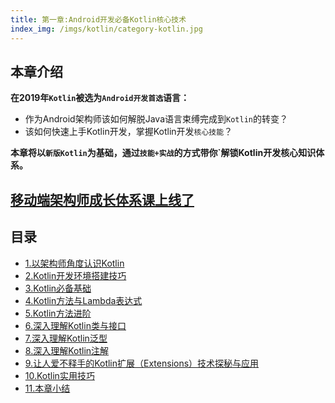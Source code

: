 ```yaml
---
title: 第一章:Android开发必备Kotlin核心技术
index_img: /imgs/kotlin/category-kotlin.jpg
---
```

## 本章介绍
<b>在2019年`Kotlin`被选为`Android开发首选`语言：</b>
- 作为Android架构师该如何解脱Java语言束缚完成到`Kotlin`的转变？
- 该如何快速上手Kotlin开发，掌握Kotlin开发`核心技能`？

<b>本章将以`新版Kotlin`为基础，通过`技能+实战`的方式带你`解锁Kotlin开发核心知识体系。</b>

## [移动端架构师成长体系课上线了](http://class.imooc.com/sale/mobilearchitect)

## 目录
* [1.以架构师角度认识Kotlin](../kotlin/study-kotlin-1/)
* [2.Kotlin开发环境搭建技巧](../kotlin/study-kotlin-2/)
* [3.Kotlin必备基础](../kotlin/study-kotlin-3/)
* [4.Kotlin方法与Lambda表达式](../kotlin/study-kotlin-4/)
* [5.Kotlin方法进阶](../kotlin/study-kotlin-5/)
* [6.深入理解Kotlin类与接口](../kotlin/study-kotlin-6/)
* [7.深入理解Kotlin泛型](../kotlin/study-kotlin-7/)
* [8.深入理解Kotlin注解](../kotlin/study-kotlin-8/)
* [9.让人爱不释手的Kotlin扩展（Extensions）技术探秘与应用](../kotlin/study-kotlin-9/)
* [10.Kotlin实用技巧](../kotlin/study-kotlin-10/)
* [11.本章小结](../kotlin/study-kotlin-11/)
